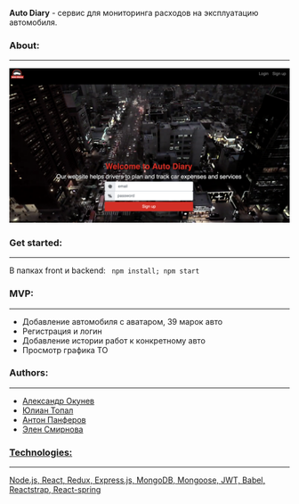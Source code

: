 <b>Auto Diary</b> - сервис для мониторинга расходов на эксплуатацию автомобиля.

<b><h3>About:</h3><hr></hr></b>
<img src="./readme_assets/AutoDiary.png"></img>

<b><h3>Get started:</h3><hr></hr></b>
В папках front и backend:
<code>
npm install;
npm start
</code>

<b><h3>MVP:</h3><hr></hr></b>

<ul>
  <li>Добавление автомобиля с аватаром, 39 марок авто</li>
  <li>Регистрация и логин</li>
  <li>Добавление истории работ к конкретному авто</li>
  <li>Просмотр графика ТО</li>
</ul>

<b><h3>Authors:</h3><hr></hr></b>

<ul>
  <li><a href="https://github.com/xanderoku">Александр Окунев</li>
  <li><a href="https://github.com/iti92">Юлиан Топал</li>
  <li><a href="https://github.com/panferovDev">Антон Панферов</li>
  <li><a href="https://github.com/melAntagonista">Элен Смирнова</li>
</ul>

<b><h3>Technologies:</h3><hr></hr></b>

Node.js, React, Redux, Express.js, MongoDB, Mongoose, JWT, Babel, Reactstrap, React-spring
